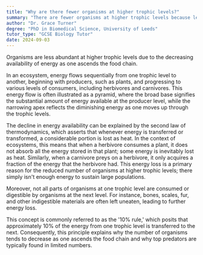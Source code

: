 ```yaml
---
title: "Why are there fewer organisms at higher trophic levels?"
summary: "There are fewer organisms at higher trophic levels because less energy is available as you move up the food chain."
author: "Dr. Grace Turner"
degree: "PhD in Biomedical Science, University of Leeds"
tutor_type: "GCSE Biology Tutor"
date: 2024-09-03
---
```


Organisms are less abundant at higher trophic levels due to the decreasing availability of energy as one ascends the food chain.

In an ecosystem, energy flows sequentially from one trophic level to another, beginning with producers, such as plants, and progressing to various levels of consumers, including herbivores and carnivores. This energy flow is often illustrated as a pyramid, where the broad base signifies the substantial amount of energy available at the producer level, while the narrowing apex reflects the diminishing energy as one moves up through the trophic levels.

The decline in energy availability can be explained by the second law of thermodynamics, which asserts that whenever energy is transferred or transformed, a considerable portion is lost as heat. In the context of ecosystems, this means that when a herbivore consumes a plant, it does not absorb all the energy stored in that plant; some energy is inevitably lost as heat. Similarly, when a carnivore preys on a herbivore, it only acquires a fraction of the energy that the herbivore had. This energy loss is a primary reason for the reduced number of organisms at higher trophic levels; there simply isn't enough energy to sustain large populations.

Moreover, not all parts of organisms at one trophic level are consumed or digestible by organisms at the next level. For instance, bones, scales, fur, and other indigestible materials are often left uneaten, leading to further energy loss.

This concept is commonly referred to as the '10% rule,' which posits that approximately 10% of the energy from one trophic level is transferred to the next. Consequently, this principle explains why the number of organisms tends to decrease as one ascends the food chain and why top predators are typically found in limited numbers.
    